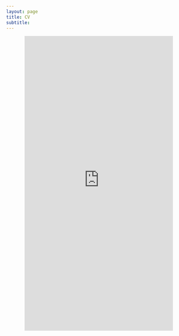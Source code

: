 ```yaml
---
layout: page
title: CV
subtitle: 
---
```


<embed 
  src="https://EstelleGvl.github.io/assets/download/20250826_CV_EGE.pdf" 
  type="application/pdf" 
  width="80%" 
  height="800px" 
  style="display:block; margin: 0 auto; border:none;" />